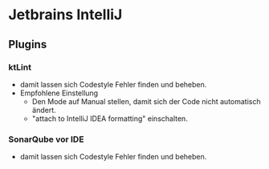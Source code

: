 # Jetbrains IntelliJ
## Plugins
### ktLint
- damit lassen sich Codestyle Fehler finden und beheben.
- Empfohlene Einstellung
	- Den Mode auf Manual stellen, damit sich der Code nicht automatisch ändert.
	- "attach to IntelliJ IDEA formatting" einschalten.

### SonarQube vor IDE
- damit lassen sich Codestyle Fehler finden und beheben.
